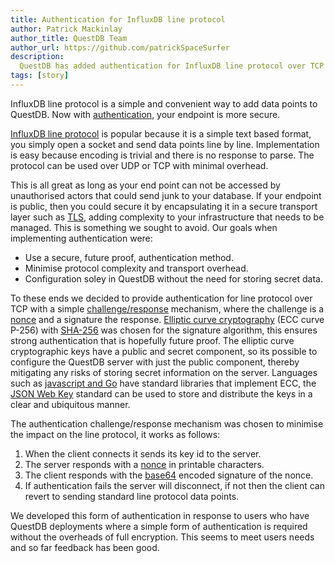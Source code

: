 ```yaml
---
title: Authentication for InfluxDB line protocol
author: Patrick Mackinlay
author_title: QuestDB Team
author_url: https://github.com/patrickSpaceSurfer
description:
  QuestDB has added authentication for InfluxDB line protocol over TCP
tags: [story]
---
```


InfluxDB line protocol is a simple and convenient way to add data points to QuestDB. Now with [authentication](/docs/reference/api/influxdb/#authentication), your endpoint is more secure.

<!--truncate-->

[InfluxDB line protocol](/docs/reference/api/influxdb) is popular because it is a simple text based format, you simply open a socket and send data points line by line. Implementation is easy because encoding is trivial and there is no response to parse. The protocol can be used over UDP or TCP with minimal overhead.

This is all great as long as your end point can not be accessed by unauthorised actors that could send junk to your database. If your endpoint is public, then you could secure it by encapsulating it in a secure transport layer such as [TLS](https://en.wikipedia.org/wiki/Transport_Layer_Security), adding complexity to your infrastructure that needs to be managed. This is something we sought to avoid. Our goals when implementing authentication were:

* Use a secure, future proof, authentication method.
* Minimise protocol complexity and transport overhead.
* Configuration soley in QuestDB without the need for storing secret data.

To these ends we decided to provide authentication for line protocol over TCP with a simple [challenge/response](https://en.wikipedia.org/wiki/Challenge%E2%80%93response_authentication) mechanism, where the challenge is a [nonce](https://en.wikipedia.org/wiki/Cryptographic_nonce) and a signature the response. [Elliptic curve cryptography](https://en.wikipedia.org/wiki/Elliptic-curve_cryptography) (ECC curve P-256) with [SHA-256](https://en.wikipedia.org/wiki/SHA-2) was chosen for the signature algorithm, this ensures strong authentication that is hopefully future proof. The elliptic curve cryptographic keys have a public and secret component, so its possible to configure the QuestDB server with just the public component, thereby mitigating any risks of storing secret information on the server. Languages such as [javascript and Go](/docs/develop/insert-data/#influxdb-line-protocol) have standard libraries that implement ECC, the [JSON Web Key](https://tools.ietf.org/html/rfc7517) standard can be used to store and distribute the keys in a clear and ubiquitous manner.

The authentication challenge/response mechanism was chosen to minimise the impact on the line protocol, it works as follows:
1. When the client connects it sends its key id to the server.
2. The server responds with a [nonce](https://en.wikipedia.org/wiki/Cryptographic_nonce) in printable characters.
3. The client responds with the [base64](https://en.wikipedia.org/wiki/Base64) encoded signature of the nonce.
4. If authentication fails the server will disconnect, if not then the client can revert to sending standard line protocol data points.

We developed this form of authentication in response to users who have QuestDB deployments where a simple form of authentication is required without the overheads of full encryption. This seems to meet users needs and so far feedback has been good.
